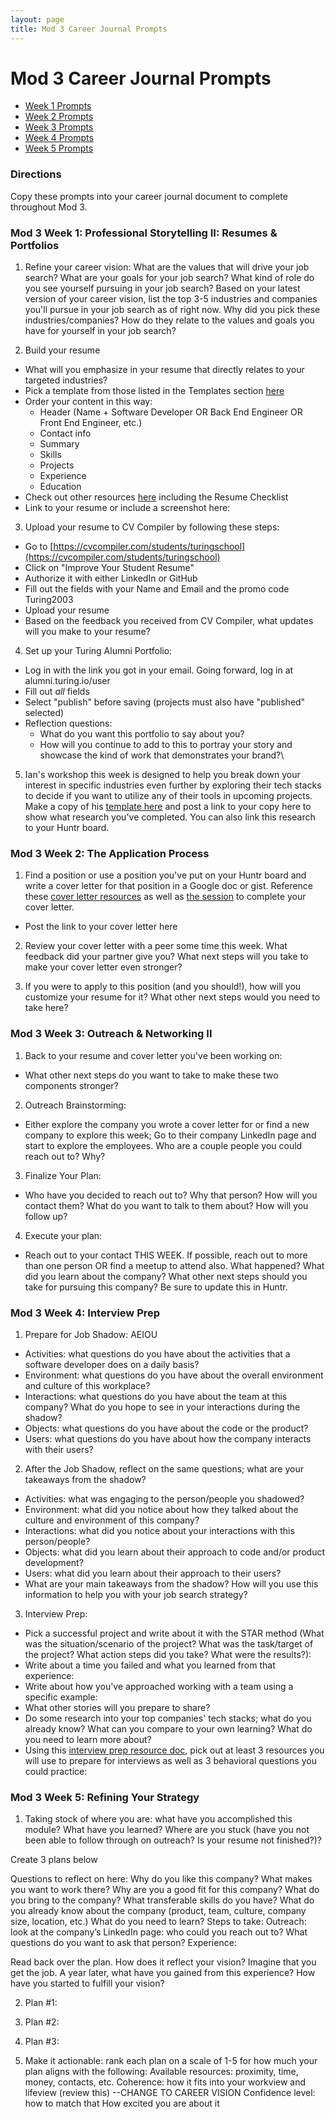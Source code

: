 ```yaml
---
layout: page
title: Mod 3 Career Journal Prompts
---
```


# Mod 3 Career Journal Prompts
* [Week 1 Prompts](#week-1)
* [Week 2 Prompts](#week-2)
* [Week 3 Prompts](#week-3)
* [Week 4 Prompts](#week-4)
* [Week 5 Prompts](#week-5)

### Directions
Copy these prompts into your career journal document to complete throughout Mod 3.

### Mod 3 Week 1: Professional Storytelling II: Resumes & Portfolios <a name="week-1"></a>

1. Refine your career vision: What are the values that will drive your job search? What are your goals for your job search? What kind of role do you see yourself pursuing in your job search? Based on your latest version of your career vision, list the top 3-5 industries and companies you'll pursue in your job search as of right now. Why did you pick these industries/companies? How do they relate to the values and goals you have for yourself in your job search?

2. Build your resume
* What will you emphasize in your resume that directly relates to your targeted industries?
* Pick a template from those listed in the Templates section [here](/resources/resume_resources)
* Order your content in this way:
   * Header (Name + Software Developer OR Back End Engineer OR Front End Engineer, etc.)
   * Contact info
   * Summary
   * Skills
   * Projects
   * Experience
   * Education
* Check out other resources [here](/resources/resume_resources) including the Resume Checklist
* Link to your resume or include a screenshot here:

3. Upload your resume to CV Compiler by following these steps:
* Go to [https://cvcompiler.com/students/turingschool](https://cvcompiler.com/students/turingschool)
* Click on "Improve Your Student Resume"
* Authorize it with either LinkedIn or GitHub
* Fill out the fields with your Name and Email and the promo code Turing2003
* Upload your resume
* Based on the feedback you received from CV Compiler, what updates will you make to your resume?

4. Set up your Turing Alumni Portfolio:
  * Log in with the link you got in your email. Going forward, log in at alumni.turing.io/user
  * Fill out *all* fields
  * Select "publish" before saving (projects must also have "published" selected)
  * Reflection questions:
    * What do you want this portfolio to say about you?
    * How will you continue to add to this to portray your story and showcase the kind of work that demonstrates your brand?\\

5. Ian's workshop this week is designed to help you break down your interest in specific industries even further by exploring their tech stacks to decide if you want to utilize any of their tools in upcoming projects. Make a copy of his [template here](https://docs.google.com/spreadsheets/d/1Ncn2w6l3SaXOM71ZHcBPutxCoFOhHNlDa56Xuzz0SHs/edit?usp=sharing) and post a link to your copy here to show what research you've completed. You can also link this research to your Huntr board.

### Mod 3 Week 2: The Application Process  <a name="week-2"></a>
1. Find a position or use a position you've put on your Huntr board and write a cover letter for that position in a Google doc or gist. Reference these [cover letter resources](https://github.com/turingschool/career-development-curriculum-site/blob/master/resources/cover_letter_resources.md) as well as [the session](https://careerdev.turing.io/module_three/week_2_application_process) to complete your cover letter. 
* Post the link to your cover letter here

2. Review your cover letter with a peer some time this week. What feedback did your partner give you? What next steps will you take to make your cover letter even stronger?

3. If you were to apply to this position (and you should!), how will you customize your resume for it? What other next steps would you need to take here?

### Mod 3 Week 3: Outreach & Networking II <a name="week-3"></a>
1. Back to your resume and cover letter you've been working on:
* What other next steps do you want to take to make these two components stronger?

2. Outreach Brainstorming:
* Either explore the company you wrote a cover letter for or find a new company to explore this week; Go to their company LinkedIn page and start to explore the employees. Who are a couple people you could reach out to? Why? 

3. Finalize Your Plan:  
* Who have you decided to reach out to? Why that person? How will you contact them? What do you want to talk to them about? How will you follow up?

4. Execute your plan:
* Reach out to your contact THIS WEEK. If possible, reach out to more than one person OR find a meetup to attend also. What happened? What did you learn about the company? What other next steps should you take for pursuing this company? Be sure to update this in Huntr.

### Mod 3 Week 4: Interview Prep  <a name="week-4"></a>
1. Prepare for Job Shadow: AEIOU
* Activities: what questions do you have about the activities that a software developer does on a daily basis?  
* Environment: what questions do you have about the overall environment and culture of this workplace?
* Interactions: what questions do you have about the team at this company? What do you hope to see in your interactions during the shadow?
* Objects: what questions do you have about the code or the product?
* Users: what questions do you have about how the company interacts with their users?

2. After the Job Shadow, reflect on the same questions; what are your takeaways from the shadow? 
* Activities: what was engaging to the person/people you shadowed?
* Environment: what did you notice about how they talked about the culture and environment of this company?
* Interactions: what did you notice about your interactions with this person/people?
* Objects: what did you learn about their approach to code and/or product development?
* Users: what did you learn about their approach to their users?
* What are your main takeaways from the shadow? How will you use this information to help you with your job search strategy?

3. Interview Prep:
* Pick a successful project and write about it with the STAR method (What was the situation/scenario of the project? What was the task/target of the project? What action steps did you take? What were the results?):
* Write about a time you failed and what you learned from that experience:
* Write about how you've approached working with a team using a specific example:
* What other stories will you prepare to share?
* Do some research into your top companies' tech stacks; what do you already know? What can you compare to your own learning? What do you need to learn more about?
* Using this [interview prep resource doc](https://github.com/turingschool/career-development-curriculum-site/blob/master/resources/interview_prep_resources.md), pick out at least 3 resources you will use to prepare for interviews as well as 3 behavioral questions you could practice:

### Mod 3 Week 5: Refining Your Strategy  <a name="week-5"></a>
1. Taking stock of where you are: what have you accomplished this module? What have you learned? Where are you stuck (have you not been able to follow through on outreach? Is your resume not finished?)?

Create 3 plans below 

Questions to reflect on here:
Why do you like this company? What makes you want to work there? 
Why are you a good fit for this company? What do you bring to the company? What transferable skills do you have? 
What do you already know about the company (product, team, culture, company size, location, etc.)
What do you need to learn?
Steps to take:
Outreach: look at the company’s LinkedIn page: who could you reach out to? What questions do you want to ask that person?
Experience: 

Read back over the plan. How does it reflect your vision? 
Imagine that you get the job. A year later, what have you gained from this experience? How have you started to fulfill your vision? 



2. Plan #1:

3. Plan #2:

4. Plan #3:

5. Make it actionable: rank each plan on a scale of 1-5 for how much your plan aligns with the following: 
Available resources: proximity, time, money, contacts, etc.
Coherence: how it fits into your workview and lifeview (review this) --CHANGE TO CAREER VISION
Confidence level: how to match that
How excited you are about it

